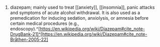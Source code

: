 1. diazepam; mainly used to treat [[anxiety]], [[insomnia]], panic attacks and symptoms of acute alcohol withdrawal. It is also used as a premedication for inducing sedation, anxiolysis, or amnesia before certain medical procedures (e.g., endoscopy).^[https://en.wikipedia.org/wiki/Diazepam#cite_note-DrugBank-21]^[https://en.wikipedia.org/wiki/Diazepam#cite_note-Bråthen-2005-22]